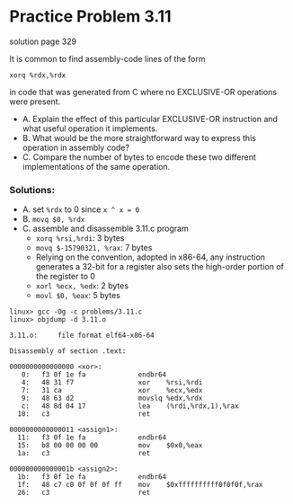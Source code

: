 # Practice Problem 3.11
solution page 329

It is common to find assembly-code lines of the form

`xorq %rdx,%rdx`

in code that was generated from C where no EXCLUSIVE-OR operations were present.

- A. Explain the effect of this particular EXCLUSIVE-OR instruction and what useful operation it implements.
- B. What would be the more straightforward way to express this operation in assembly code?
- C. Compare the number of bytes to encode these two different implementa­tions of the same operation.

### Solutions:

- A. set `%rdx` to 0 since `x ^ x = 0`
- B. `movq $0, %rdx`
- C. assemble and disassemble 3.11.c program
    - `xorq %rsi,%rdi`: 3 bytes
    - `movq	$-15790321, %rax`: 7 bytes
    - Relying on the convention, adopted in x86-64, any instruction generates a 32-bit for a register also sets the high-order portion of the register to 0
    - `xorl %ecx, %edx`: 2 bytes
    - `movl $0, %eax`: 5 bytes
```
linux> gcc -Og -c problems/3.11.c
linux> objdump -d 3.11.o

3.11.o:     file format elf64-x86-64

Disassembly of section .text:

0000000000000000 <xor>:
   0:   f3 0f 1e fa             endbr64 
   4:   48 31 f7                xor    %rsi,%rdi
   7:   31 ca                   xor    %ecx,%edx
   9:   48 63 d2                movslq %edx,%rdx
   c:   48 8d 04 17             lea    (%rdi,%rdx,1),%rax
  10:   c3                      ret    

0000000000000011 <assign1>:
  11:   f3 0f 1e fa             endbr64 
  15:   b8 00 00 00 00          mov    $0x0,%eax
  1a:   c3                      ret    

000000000000001b <assign2>:
  1b:   f3 0f 1e fa             endbr64 
  1f:   48 c7 c0 0f 0f 0f ff    mov    $0xffffffffff0f0f0f,%rax
  26:   c3                      ret  
```

     